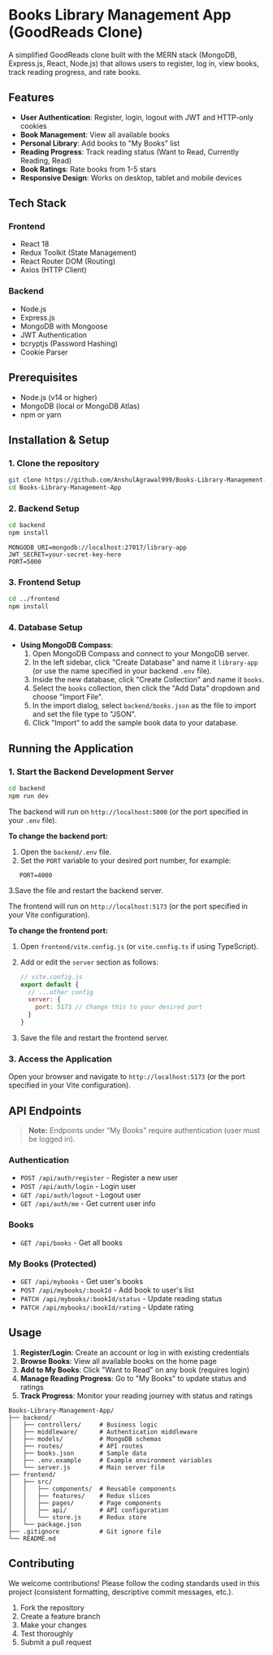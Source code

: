 # Books Library Management App (GoodReads Clone)

A simplified GoodReads clone built with the MERN stack (MongoDB, Express.js, React, Node.js) that allows users to register, log in, view books, track reading progress, and rate books.

## Features

- **User Authentication**: Register, login, logout with JWT and HTTP-only cookies
- **Book Management**: View all available books
- **Personal Library**: Add books to "My Books" list
- **Reading Progress**: Track reading status (Want to Read, Currently Reading, Read)
- **Book Ratings**: Rate books from 1-5 stars
- **Responsive Design**: Works on desktop, tablet and mobile devices

## Tech Stack

### Frontend

- React 18
- Redux Toolkit (State Management)
- React Router DOM (Routing)
- Axios (HTTP Client)

### Backend

- Node.js
- Express.js
- MongoDB with Mongoose
- JWT Authentication
- bcryptjs (Password Hashing)
- Cookie Parser

## Prerequisites

- Node.js (v14 or higher)
- MongoDB (local or MongoDB Atlas)
- npm or yarn

## Installation & Setup

### 1. Clone the repository

```bash
git clone https://github.com/AnshulAgrawal999/Books-Library-Management-App.git
cd Books-Library-Management-App
```

### 2. Backend Setup

```bash
cd backend
npm install
```

```env
MONGODB_URI=mongodb://localhost:27017/library-app
JWT_SECRET=your-secret-key-here
PORT=5000
```

### 3. Frontend Setup

```bash
cd ../frontend
npm install
```

### 4. Database Setup

- **Using MongoDB Compass**:  
  1. Open MongoDB Compass and connect to your MongoDB server.
  2. In the left sidebar, click "Create Database" and name it `library-app` (or use the name specified in your backend `.env` file).
  3. Inside the new database, click "Create Collection" and name it `books`.
  4. Select the `books` collection, then click the "Add Data" dropdown and choose "Import File".
  5. In the import dialog, select `backend/books.json` as the file to import and set the file type to "JSON".
  6. Click "Import" to add the sample book data to your database.

## Running the Application

### 1. Start the Backend Development Server

```bash
cd backend
npm run dev
```

The backend will run on `http://localhost:5000` (or the port specified in your `.env` file).

**To change the backend port:**  

1. Open the `backend/.env` file.  
2. Set the `PORT` variable to your desired port number, for example:  

```env
   PORT=4000
```

3.Save the file and restart the backend server.

The frontend will run on `http://localhost:5173` (or the port specified in your Vite configuration).

**To change the frontend port:**  

1. Open `frontend/vite.config.js` (or `vite.config.ts` if using TypeScript).  

2. Add or edit the `server` section as follows:

   ```js
   // vite.config.js
   export default {
     // ...other config
     server: {
       port: 5173 // Change this to your desired port
     }
   }
   ```

3. Save the file and restart the frontend server.

### 3. Access the Application

Open your browser and navigate to `http://localhost:5173` (or the port specified in your Vite configuration).

## API Endpoints

> **Note:** Endpoints under "My Books" require authentication (user must be logged in).

### Authentication

- `POST /api/auth/register` - Register a new user
- `POST /api/auth/login` - Login user
- `GET /api/auth/logout` - Logout user
- `GET /api/auth/me` - Get current user info

### Books

- `GET /api/books` - Get all books

### My Books (Protected)

- `GET /api/mybooks` - Get user's books
- `POST /api/mybooks/:bookId` - Add book to user's list
- `PATCH /api/mybooks/:bookId/status` - Update reading status
- `PATCH /api/mybooks/:bookId/rating` - Update rating

## Usage

1. **Register/Login**: Create an account or log in with existing credentials
2. **Browse Books**: View all available books on the home page
3. **Add to My Books**: Click "Want to Read" on any book (requires login)
4. **Manage Reading Progress**: Go to "My Books" to update status and ratings
5. **Track Progress**: Monitor your reading journey with status and ratings

```text
Books-Library-Management-App/
├── backend/
│   ├── controllers/     # Business logic
│   ├── middleware/      # Authentication middleware
│   ├── models/          # MongoDB schemas
│   ├── routes/          # API routes
│   ├── books.json       # Sample data
│   ├── .env.example     # Example environment variables
│   └── server.js        # Main server file
├── frontend/
│   ├── src/
│   │   ├── components/  # Reusable components
│   │   ├── features/    # Redux slices
│   │   ├── pages/       # Page components
│   │   ├── api/         # API configuration
│   │   └── store.js     # Redux store
│   └── package.json
├── .gitignore           # Git ignore file
└── README.md

```

## Contributing

We welcome contributions! Please follow the coding standards used in this project (consistent formatting, descriptive commit messages, etc.).

1. Fork the repository
2. Create a feature branch
3. Make your changes
4. Test thoroughly
5. Submit a pull request
